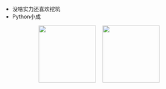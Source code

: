 * 没啥实力还喜欢挖坑
* Python小成

<div align="center">
  <img height="150" src="https://github-readme-stats.vercel.app/api?username=C418-11&show_icons=true&theme=holi"/>
  <img width="10"/>
  <img height="150" src="https://github-readme-stats.vercel.app/api/top-langs/?username=C418-11&layout=compact&theme=holi&langs_count=20"/>
</div>
